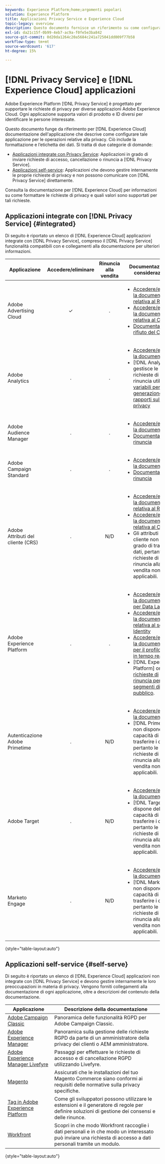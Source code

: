 ```yaml
---
keywords: Experience Platform;home;argomenti popolari
solution: Experience Platform
title: Applicazioni Privacy Service e Experience Cloud
topic-legacy: overview
description: Questo documento fornisce un riferimento su come configurare diverse applicazioni Experience Cloud per le operazioni relative alla privacy.
exl-id: da21c15f-0b99-4eb7-ac9a-f0fe5e3ba842
source-git-commit: 0d20da1264c20a5684c241a725041dd009f77b58
workflow-type: tm+mt
source-wordcount: '617'
ht-degree: 15%

---
```


# [!DNL Privacy Service] e [!DNL Experience Cloud] applicazioni

Adobe Experience Platform [!DNL Privacy Service] è progettato per supportare le richieste di privacy per diverse applicazioni Adobe Experience Cloud. Ogni applicazione supporta valori di prodotto e ID diversi per identificare le persone interessate.

Questo documento funge da riferimento per [!DNL Experience Cloud] documentazione dell&#39;applicazione che descrive come configurare tale applicazione per le operazioni relative alla privacy. Ciò include la formattazione e l’etichetta dei dati. Si tratta di due categorie di domande:

* [Applicazioni integrate con Privacy Service](#integrated): Applicazioni in grado di inviare richieste di accesso, cancellazione o rinuncia a [!DNL Privacy Service].
* [Applicazioni self-service](#self-serve): Applicazioni che devono gestire internamente le proprie richieste di privacy e non possono comunicare con [!DNL Privacy Service] direttamente.

Consulta la documentazione per [!DNL Experience Cloud] per informazioni su come formattare le richieste di privacy e quali valori sono supportati per tali richieste.

## Applicazioni integrate con [!DNL Privacy Service] {#integrated}

Di seguito è riportato un elenco di [!DNL Experience Cloud] applicazioni integrate con [!DNL Privacy Service], compreso il [!DNL Privacy Service] funzionalità compatibili con e collegamenti alla documentazione per ulteriori informazioni.

| Applicazione | Accedere/eliminare | Rinuncia alla vendita | Documentazione e considerazioni |
| --- | :---: | :---: | --- |
| Adobe Advertising Cloud | ✓ | . | <ul><li>[Accedere/eliminare la documentazione relativa al RGPD](https://experienceleague.adobe.com/docs/advertising-cloud/privacy/ad-cloud-gdpr.html)</li><li>[Accedere/eliminare la documentazione relativa al CCPA](https://experienceleague.adobe.com/docs/advertising-cloud/privacy/ad-cloud-ccpa-access-delete.html)</li><li>[Documentazione di rifiuto del CCPA](https://experienceleague.adobe.com/docs/advertising-cloud/privacy/ad-cloud-ccpa-opt-out-of-sale.html)</li></ul> |
| Adobe Analytics | . | . | <ul><li>[Accedere/eliminare la documentazione](https://experienceleague.adobe.com/docs/analytics/admin/data-governance/an-gdpr-overview.html?lang=it)</li><li>[!DNL Analytics] gestisce le richieste di rinuncia utilizzando [variabili per la generazione di rapporti sulla privacy](https://experienceleague.adobe.com/docs/analytics/admin/data-governance/consent-variables.html)</li></ul> |
| Adobe Audience Manager | . | . | <ul><li>[Accedere/eliminare la documentazione](https://experienceleague.adobe.com/docs/audience-manager/user-guide/overview/data-privacy/data-privacy-requests.html)</li><li>[Documentazione di rinuncia](https://experienceleague.adobe.com/docs/audience-manager/user-guide/features/declared-ids.html)</li></ul> |
| Adobe Campaign Standard | . | . | <ul><li>[Accedere/eliminare la documentazione](https://experienceleague.adobe.com/docs/campaign-classic/using/getting-started/privacy/privacy-management.html?lang=it)</li><li>[Documentazione di rinuncia](../segmentation/consents.md)</li></ul> |
| Adobe Attributi del cliente (CRS) | . | N/D | <ul><li>[Accedere/eliminare la documentazione relativa al RGPD](https://experienceleague.adobe.com/docs/core-services/interface/customer-attributes/gdpr.html)</li><li>[Accedere/eliminare la documentazione relativa al CCPA](https://experienceleague.adobe.com/docs/core-services/interface/customer-attributes/ccpa.html)</li><li>Gli attributi del cliente non sono in grado di trasferire i dati, pertanto le richieste di rinuncia alla vendita non sono applicabili.</li></ul> |
| Adobe Experience Platform | . | . | <ul><li>[Accedere/eliminare la documentazione per Data Lake](../catalog/privacy.md)</li><li>[Accedere/eliminare la documentazione relativa al servizio Identity](../identity-service/privacy.md)</li><li>[Accedere/eliminare la documentazione per il profilo cliente in tempo reale](../profile/privacy.md)</li><li>[!DNL Experience Platform] onori [richieste di rinuncia per segmenti di pubblico](../segmentation/consents.md).</li></ul> |
| Autenticazione Adobe Primetime | . | N/D | <ul><li>[Accedere/eliminare la documentazione](http://tve.helpdocsonline.com/how-to-make-a-privacy-request)</li><li>[!DNL Primetime] non dispone della capacità di trasferire i dati, pertanto le richieste di rinuncia alla vendita non sono applicabili.</li></ul> |
| Adobe Target | . | N/D | <ul><li>[Accedere/eliminare la documentazione](https://experienceleague.adobe.com/docs/target/using/implement-target/before-implement/privacy/cmp-privacy-and-general-data-protection-regulation.html?lang=it)</li><li>[!DNL Target] non dispone della capacità di trasferire i dati, pertanto le richieste di rinuncia alla vendita non sono applicabili.</li></ul> |
| Marketo Engage | . | N/D | <ul><li>[Accedere/eliminare la documentazione](https://experienceleague.adobe.com/docs/marketo/using/product-docs/core-marketo-concepts/miscellaneous/privacy-requests.html)</li><li>[!DNL Marketo] non dispone della capacità di trasferire i dati, pertanto le richieste di rinuncia alla vendita non sono applicabili.</li></ul> |

{style=&quot;table-layout:auto&quot;}

## Applicazioni self-service {#self-serve}

Di seguito è riportato un elenco di [!DNL Experience Cloud] applicazioni non integrate con [!DNL Privacy Service] e devono gestire internamente le loro preoccupazioni in materia di privacy. Vengono forniti collegamenti alla documentazione di ogni applicazione, oltre a descrizioni del contenuto della documentazione.

| Applicazione | Descrizione della documentazione |
| ------- | ----------- |
| [Adobe Campaign Classic](https://experienceleague.adobe.com/docs/campaign-classic/using/getting-started/privacy/privacy-management.html?lang=it) | Panoramica delle funzionalità RGPD per Adobe Campaign Classic. |
| [Adobe Experience Manager](https://experienceleague.adobe.com/docs/experience-manager-64/managing/data-protection/data-protection-and-privacy.html) | Panoramica sulla gestione delle richieste RGPD da parte di un amministratore della privacy dei clienti o AEM amministratore. |
| [Adobe Experience Manager Livefyre](https://experienceleague.adobe.com/docs/livefyre/using/settings-other/privacy-requests/c-gdpr-compliance.html) | Passaggi per effettuare le richieste di accesso e di cancellazione RGPD utilizzando Livefyre. |
| [Magento](https://devdocs.magento.com/compliance/industry-compliance.html) | Assicurati che le installazioni del tuo Magento Commerce siano conformi ai requisiti delle normative sulla privacy specifiche. |
| [Tag in Adobe Experience Platform](../tags/ui/client-side/consent.md) | Come gli sviluppatori possono utilizzare le estensioni e il generatore di regole per definire soluzioni di gestione dei consensi e delle rinunce. |
| [Workfront](https://www.workfront.com/privacy-notice) | Scopri in che modo Workfront raccoglie i dati personali e in che modo un interessato può inviare una richiesta di accesso a dati personali tramite un modulo. |

{style=&quot;table-layout:auto&quot;}
